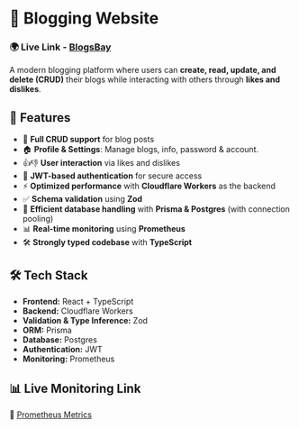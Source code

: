 # 📝 Blogging Website 
### 🌍 Live Link - [BlogsBay](https://blogsbay.vercel.app)  

A modern blogging platform where users can **create, read, update, and delete (CRUD)** their blogs while interacting with others through **likes and dislikes**. 

## 🚀 Features  
- 📝 **Full CRUD support** for blog posts  
- 🏠 **Profile & Settings**: Manage blogs, info, password & account.  
- 👍👎 **User interaction** via likes and dislikes  
- 🔐 **JWT-based authentication** for secure access  
- ⚡ **Optimized performance** with **Cloudflare Workers** as the backend  
- ✅ **Schema validation** using **Zod**  
- 💾 **Efficient database handling** with **Prisma & Postgres** (with connection pooling)  
- 📊 **Real-time monitoring** using **Prometheus**  
- 🛠️ **Strongly typed codebase** with **TypeScript**  

## 🛠️ Tech Stack  
- **Frontend:** React + TypeScript  
- **Backend:** Cloudflare Workers  
- **Validation & Type Inference:** Zod  
- **ORM:** Prisma  
- **Database:** Postgres  
- **Authentication:** JWT  
- **Monitoring:** Prometheus  

## 📊 Live Monitoring Link  
📡 [Prometheus Metrics](https://blogsbay.vercel.app/metrics)  
